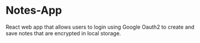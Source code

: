 # Notes-App
React web app that allows users to login using Google Oauth2 to create and save notes that are encrypted in local storage.
